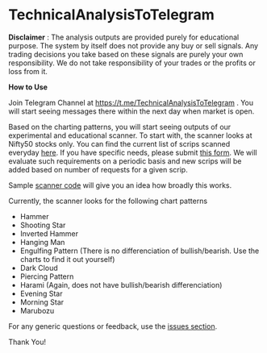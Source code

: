 # TechnicalAnalysisToTelegram

**Disclaimer** : The analysis outputs are provided purely for educational purpose. The system by itself does not provide any buy or sell signals. Any trading decisions you take based on these signals are purely your own responsibility. We do not take responsibility of your trades or the profits or loss from it.

**How to Use**

Join Telegram Channel at https://t.me/TechnicalAnalysisToTelegram . You will start seeing messages there within the next day when market is open.

Based on the charting patterns, you will start seeing outputs of our experimental and educational scanner. To start with, the scanner looks at Nifty50 stocks only. You can find the current list of scrips scanned everyday [here](https://github.com/ramkumarkr/TechnicalAnalysisToTelegram/blob/master/scrips_list.txt). If you have specific needs, please submit [this form](https://forms.gle/E5Eq42ZhrpfJ4SQu7). We will evaluate such requirements on a periodic basis and new scrips will be added based on number of requests for a given scrip.

Sample [scanner code](https://github.com/ramkumarkr/TechnicalAnalysisToTelegram/blob/master/scanner.py) will give you an idea how broadly this works.

Currently, the scanner looks for the following chart patterns
- Hammer
- Shooting Star
- Inverted Hammer
- Hanging Man
- Engulfing Pattern (There is no differenciation of bullish/bearish. Use the charts to find it out yourself)
- Dark Cloud
- Piercing Pattern
- Harami (Again, does not have bullish/bearish differenciation)
- Evening Star
- Morning Star
- Marubozu

For any generic questions or feedback, use the [issues section](https://github.com/ramkumarkr/TechnicalAnalysisToTelegram/issues).

Thank You!
